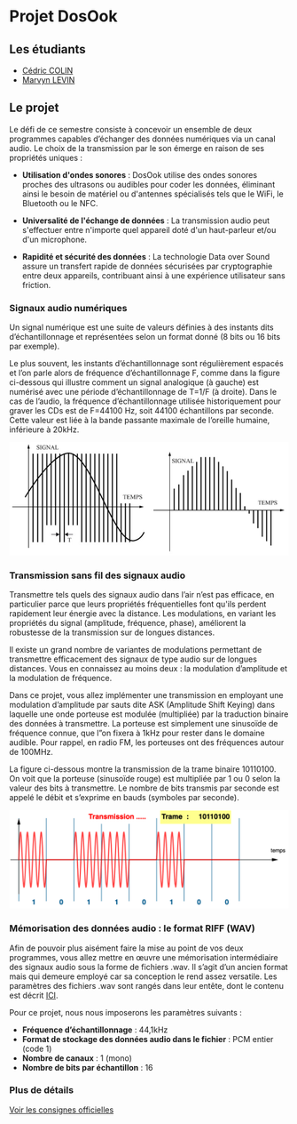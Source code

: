 # Projet DosOok

## Les étudiants

- [Cédric COLIN](https://github.com/lynn2910)
- [Marvyn LEVIN](https://github.com/marvynlevin)

## Le projet

Le défi de ce semestre consiste à concevoir un ensemble de deux programmes capables d’échanger des données numériques via un canal audio. Le choix de la transmission par le son émerge en raison de ses propriétés uniques :

- **Utilisation d'ondes sonores** : DosOok utilise des ondes sonores proches des ultrasons ou audibles pour coder les données, éliminant ainsi le besoin de matériel ou d'antennes spécialisés tels que le WiFi, le Bluetooth ou le NFC.

- **Universalité de l'échange de données** : La transmission audio peut s'effectuer entre n'importe quel appareil doté d'un haut-parleur et/ou d'un microphone.

- **Rapidité et sécurité des données** : La technologie Data over Sound assure un transfert rapide de données sécurisées par cryptographie entre deux appareils, contribuant ainsi à une expérience utilisateur sans friction.

### Signaux audio numériques

Un signal numérique est une suite de valeurs définies à des instants dits d’échantillonnage et représentées selon un format donné (8 bits ou 16 bits par exemple).

Le plus souvent, les instants d’échantillonnage sont régulièrement espacés et l’on parle alors de fréquence d’échantillonnage F, comme dans la figure ci-dessous qui illustre comment un signal analogique (à gauche) est numérisé avec une période d’échantillonnage de T=1/F (à droite). Dans le cas de l’audio, la fréquence d’échantillonnage utilisée historiquement pour graver les CDs est de F=44100 Hz, soit 44100 échantillons par seconde. Cette valeur est liée à la bande passante maximale de l’oreille humaine, inférieure à 20kHz.

![Analog vs. Numérique](images/analog_num.jpg)

### Transmission sans fil des signaux audio

Transmettre tels quels des signaux audio dans l’air n’est pas efficace, en particulier parce que leurs propriétés fréquentielles font qu'ils perdent rapidement leur énergie avec la distance. Les modulations, en variant les propriétés du signal (amplitude, fréquence, phase), améliorent la robustesse de la transmission sur de longues distances.

Il existe un grand nombre de variantes de modulations permettant de transmettre efficacement des signaux de type audio sur de longues distances. Vous en connaissez au moins deux : la modulation d’amplitude et la modulation de fréquence.

Dans ce projet, vous allez implémenter une transmission en employant une modulation d’amplitude par sauts dite ASK (Amplitude Shift Keying) dans laquelle une onde porteuse est modulée (multipliée) par la traduction binaire des données à transmettre. La porteuse est simplement une sinusoïde de fréquence connue, que l”on fixera à 1kHz pour rester dans le domaine audible. Pour rappel, en radio FM, les porteuses ont des fréquences autour de 100MHz.

La figure ci-dessous montre la transmission de la trame binaire 10110100. On voit que la porteuse (sinusoïde rouge) est multipliée par 1 ou 0 selon la valeur des bits à transmettre. Le nombre de bits transmis par seconde est appelé le débit et s’exprime en bauds (symboles par seconde).

![Modulation ASK](images/ook.png)

### Mémorisation des données audio : le format RIFF (WAV)

Afin de pouvoir plus aisément faire la mise au point de vos deux programmes, vous allez mettre en œuvre une mémorisation intermédiaire des signaux audio sous la forme de fichiers .wav. Il s’agit d’un ancien format mais qui demeure employé car sa conception le rend assez versatile. Les paramètres des fichiers .wav sont rangés dans leur entête, dont le contenu est décrit [ICI](https://docs.fileformat.com/audio/wav/).

Pour ce projet, nous nous imposerons les paramètres suivants :

- **Fréquence d’échantillonnage** : 44,1kHz
- **Format de stockage des données audio dans le fichier** : PCM entier (code 1)
- **Nombre de canaux** : 1 (mono)
- **Nombre de bits par échantillon** : 16

### Plus de détails

[Voir les consignes officielles](http://info.iut-bm.univ-fcomte.fr/staff/perrot/DUT-INFO/S1/SAE/2023/)